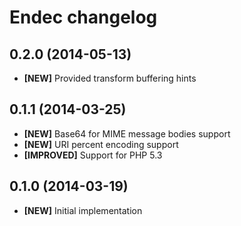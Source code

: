 # Endec changelog

## 0.2.0 (2014-05-13)

- **[NEW]** Provided transform buffering hints

## 0.1.1 (2014-03-25)

- **[NEW]** Base64 for MIME message bodies support
- **[NEW]** URI percent encoding support
- **[IMPROVED]** Support for PHP 5.3

## 0.1.0 (2014-03-19)

- **[NEW]** Initial implementation
